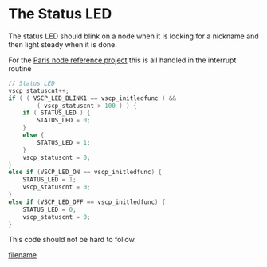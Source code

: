# The Status LED

The status LED should blink on a node when it is looking for a nickname and then light steady when it is done.

For the [Paris node reference project](https://www.grodansparadis.com/paris/manual/doku.php?id=start) this is all handled in the interrupt routine

```cpp
// Status LED
vscp_statuscnt++;
if ( ( VSCP_LED_BLINK1 == vscp_initledfunc ) &&
        ( vscp_statuscnt > 100 ) ) {
    if ( STATUS_LED ) {
        STATUS_LED = 0;
    }
    else {
        STATUS_LED = 1;
    }
    vscp_statuscnt = 0;
}
else if (VSCP_LED_ON == vscp_initledfunc) {
    STATUS_LED = 1;
    vscp_statuscnt = 0;
}
else if (VSCP_LED_OFF == vscp_initledfunc) {
    STATUS_LED = 0;
    vscp_statuscnt = 0;
}
```

This code should not be hard to follow. 

[filename](./bottom_copyright.md ':include')

